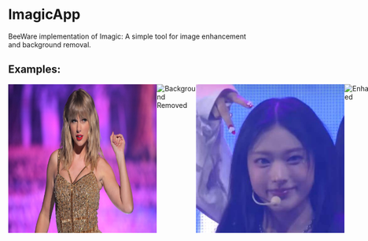 # ImagicApp
BeeWare implementation of Imagic: A simple tool for image enhancement and background removal.

## Examples:
<div style="display: flex; justify-content: space-between;">
  <img src="imagic/examples/Taylor-Swift.jpg" alt="Original Image" width="60%"/>
  <img src="imagio/examples/Taylor-Swift_nb.jpg" alt="Background Removed" width="60%"/>
  <img src="imagic/examples/example.jpg" alt="Original Image" width="60%"/>
  <img src="imagio/examples/example_enhanced.jpg" alt="Enhanced" width="60%"/>
</div>

